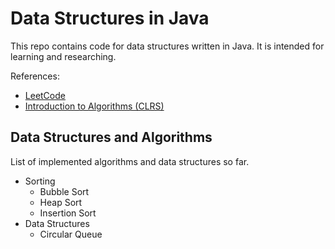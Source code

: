 # Data Structures in Java

This repo contains code for data structures written in Java. It is intended for learning and researching.

References:

* [LeetCode](https://leetcode.com/)
* [Introduction to Algorithms (CLRS)](https://www.amazon.com/Introduction-Algorithms-3rd-MIT-Press/dp/0262033844)

## Data Structures and Algorithms

List of implemented algorithms and data structures so far.

* Sorting
  * Bubble Sort
  * Heap Sort
  * Insertion Sort
* Data Structures
  * Circular Queue